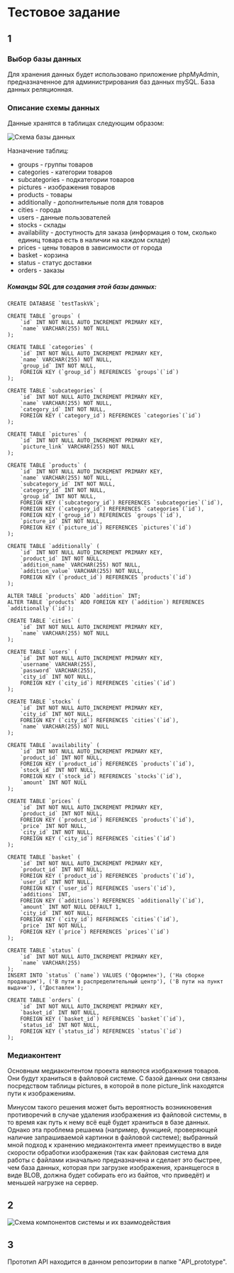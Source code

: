 # Тестовое задание

## 1

### Выбор базы данных

Для хранения данных будет использовано приложение phpMyAdmin, предназначенное для администрирования баз данных mySQL.
База данных реляционная.

### Описание схемы данных

Данные хранятся в таблицах следующим образом:

![Схема базы данных](https://github.com/esartium/testTaskVk/raw/master/scheme/db_scheme_vk.png)

Назначение таблиц:

+ groups - группы товаров
+ categories - категории товаров
+ subcategories - подкатегории товаров
+ pictures - изображения товаров
+ products - товары
+ additionally - дополнительные поля для товаров
+ cities - города
+ users - данные пользователей
+ stocks - склады
+ availability - доступность для заказа (информация о том, сколько единиц товара есть в наличии на каждом складе)
+ prices - цены товаров в зависимости от города
+ basket - корзина
+ status - статус доставки
+ orders - заказы

##### Команды SQL для создания этой базы данных:

```
CREATE DATABASE `testTaskVk`;

CREATE TABLE `groups` (
	`id` INT NOT NULL AUTO_INCREMENT PRIMARY KEY,
    `name` VARCHAR(255) NOT NULL
);

CREATE TABLE `categories` (
	`id` INT NOT NULL AUTO_INCREMENT PRIMARY KEY,
    `name` VARCHAR(255) NOT NULL,
    `group_id` INT NOT NULL,
    FOREIGN KEY (`group_id`) REFERENCES `groups`(`id`)
);

CREATE TABLE `subcategories` (
	`id` INT NOT NULL AUTO_INCREMENT PRIMARY KEY,
    `name` VARCHAR(255) NOT NULL,
    `category_id` INT NOT NULL,
    FOREIGN KEY (`category_id`) REFERENCES `categories`(`id`)
);

CREATE TABLE `pictures` (
	`id` INT NOT NULL AUTO_INCREMENT PRIMARY KEY,
    `picture_link` VARCHAR(255) NOT NULL
);

CREATE TABLE `products` (
	`id` INT NOT NULL AUTO_INCREMENT PRIMARY KEY,
    `name` VARCHAR(255) NOT NULL,
    `subcategory_id` INT NOT NULL,
    `category_id` INT NOT NULL,
    `group_id` INT NOT NULL,
    FOREIGN KEY (`subcategory_id`) REFERENCES `subcategories`(`id`),
    FOREIGN KEY (`category_id`) REFERENCES `categories`(`id`),
    FOREIGN KEY (`group_id`) REFERENCES `groups`(`id`),
    `picture_id` INT NOT NULL,
    FOREIGN KEY (`picture_id`) REFERENCES `pictures`(`id`)
);

CREATE TABLE `additionally` (
	`id` INT NOT NULL AUTO_INCREMENT PRIMARY KEY,
    `product_id` INT NOT NULL,
    `addition_name` VARCHAR(255) NOT NULL,
    `addition_value` VARCHAR(255) NOT NULL,
    FOREIGN KEY (`product_id`) REFERENCES `products`(`id`)
);

ALTER TABLE `products` ADD `addition` INT;
ALTER TABLE `products` ADD FOREIGN KEY (`addition`) REFERENCES `additionally`(`id`);

CREATE TABLE `cities` (
	`id` INT NOT NULL AUTO_INCREMENT PRIMARY KEY,
    `name` VARCHAR(255) NOT NULL
);

CREATE TABLE `users` (
	`id` INT NOT NULL AUTO_INCREMENT PRIMARY KEY,
    `username` VARCHAR(255),
    `password` VARCHAR(255),
    `city_id` INT NOT NULL,
    FOREIGN KEY (`city_id`) REFERENCES `cities`(`id`)
);

CREATE TABLE `stocks` (
	`id` INT NOT NULL AUTO_INCREMENT PRIMARY KEY,
    `city_id` INT NOT NULL, 
    FOREIGN KEY (`city_id`) REFERENCES `cities`(`id`),
    `name` VARCHAR(255) NOT NULL
);

CREATE TABLE `availability` (
	`id` INT NOT NULL AUTO_INCREMENT PRIMARY KEY,
    `product_id` INT NOT NULL,
    FOREIGN KEY (`product_id`) REFERENCES `products`(`id`),
    `stock_id` INT NOT NULL,
    FOREIGN KEY (`stock_id`) REFERENCES `stocks`(`id`),
    `amount` INT NOT NULL
);

CREATE TABLE `prices` (
	`id` INT NOT NULL AUTO_INCREMENT PRIMARY KEY,
    `product_id` INT NOT NULL,
    FOREIGN KEY (`product_id`) REFERENCES `products`(`id`),
    `price` INT NOT NULL,
    `city_id` INT NOT NULL,
    FOREIGN KEY (`city_id`) REFERENCES `cities`(`id`)
);

CREATE TABLE `basket` (
	`id` INT NOT NULL AUTO_INCREMENT PRIMARY KEY,
    `product_id` INT NOT NULL,
    FOREIGN KEY (`product_id`) REFERENCES `products`(`id`),
    `user_id` INT NOT NULL,
    FOREIGN KEY (`user_id`) REFERENCES `users`(`id`),
    `additions` INT,
    FOREIGN KEY (`additions`) REFERENCES `additionally`(`id`),
    `amount` INT NOT NULL DEFAULT 1,
    `city_id` INT NOT NULL,
    FOREIGN KEY (`city_id`) REFERENCES `cities`(`id`),
    `price` INT NOT NULL,
    FOREIGN KEY (`price`) REFERENCES `prices`(`id`)
);

CREATE TABLE `status` (
	`id` INT NOT NULL AUTO_INCREMENT PRIMARY KEY,
    `name` VARCHAR(255)  
);
INSERT INTO `status` (`name`) VALUES ('Оформлен'), ('На сборке продавцом'), ('В пути в распределительный центр'), ('В пути на пункт выдачи'), ('Доставлен');

CREATE TABLE `orders` (
	`id` INT NOT NULL AUTO_INCREMENT PRIMARY KEY,
    `basket_id` INT NOT NULL,
    FOREIGN KEY (`basket_id`) REFERENCES `basket`(`id`),
    `status_id` INT NOT NULL,
    FOREIGN KEY (`status_id`) REFERENCES `status`(`id`)
);
```

### Медиаконтент

Основным медиаконтентом проекта являются изображения товаров. Они будут храниться в файловой системе. С базой данных они связаны посредством таблицы pictures, в которой в поле picture_link находятся пути к изображениям.

Минусом такого решения может быть вероятность возникновения противоречий в случае удаления изображения из файловой системы, в то время как путь к нему всё ещё будет храниться в базе данных. Однако эта проблема решаема (например, функцией, проверяющей наличие запрашиваемой картинки в файловой системе); выбранный мной подход к хранению медиаконтента имеет преимущество в виде скорости обработки изображения (так как файловая система для работы с файлами изначально предназначена и сделает это быстрее, чем база данных, которая при загрузке изображения, хранящегося в виде BLOB, должна будет собирать его из байтов, что приведёт) и меньшей нагрузке на сервер.

## 2

![Схема компонентов системы и их взаимодействия](https://github.com/esartium/testTaskVk/raw/master/scheme/components_scheme_vk.jpg)

## 3

Прототип API находится в данном репозитории в папке "API_prototype".
